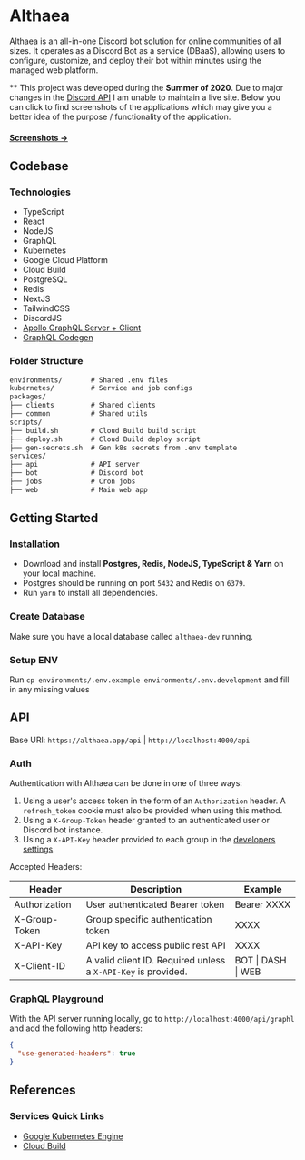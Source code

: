 # Althaea

Althaea is an all-in-one Discord bot solution for online communities of all sizes. It operates as a Discord Bot as a service (DBaaS), allowing users to configure, customize, and deploy their bot within minutes using the managed web platform.

\*\* This project was developed during the **Summer of 2020**. Due to major changes in the [Discord API](https://discord.com/developers/docs/reference) I am unable to maintain a live site. Below you can click to find screenshots of the applications which may give you a better idea of the purpose / functionality of the application.

#### [Screenshots →](./_screenshots/index.md)

## Codebase

### Technologies

- TypeScript
- React
- NodeJS
- GraphQL
- Kubernetes
- Google Cloud Platform
- Cloud Build
- PostgreSQL
- Redis
- NextJS
- TailwindCSS
- DiscordJS
- [Apollo GraphQL Server + Client](https://www.apollographql.com/docs/)
- [GraphQL Codegen](https://the-guild.dev/graphql/codegen)

### Folder Structure

```xml
environments/       # Shared .env files
kubernetes/         # Service and job configs
packages/
├── clients         # Shared clients
├── common          # Shared utils
scripts/
├── build.sh        # Cloud Build build script
├── deploy.sh       # Cloud Build deploy script
├── gen-secrets.sh  # Gen k8s secrets from .env template
services/
├── api             # API server
├── bot             # Discord bot
├── jobs            # Cron jobs
├── web             # Main web app
```

## Getting Started

### Installation

- Download and install **Postgres, Redis, NodeJS, TypeScript & Yarn** on your local machine.
- Postgres should be running on port `5432` and Redis on `6379`.
- Run `yarn` to install all dependencies.

### Create Database

Make sure you have a local database called `althaea-dev` running.

### Setup ENV

Run `cp environments/.env.example environments/.env.development` and fill in any missing values

## API

Base URl: `https://althaea.app/api` | `http://localhost:4000/api`

### Auth

Authentication with Althaea can be done in one of three ways:

1. Using a user's access token in the form of an `Authorization` header. A `refresh_token` cookie must also be
   provided when using this method.
2. Using a `X-Group-Token` header granted to an authenticated user or Discord bot instance.
3. Using a `X-API-Key` header provided to each group in the [developers settings](https://althaea.app/dashboard/settings/developers).

Accepted Headers:

| Header        | Description                                                   | Example            |
| ------------- | ------------------------------------------------------------- | ------------------ |
| Authorization | User authenticated Bearer token                               | Bearer XXXX        |
| X-Group-Token | Group specific authentication token                           | XXXX               |
| X-API-Key     | API key to access public rest API                             | XXXX               |
| X-Client-ID   | A valid client ID. Required unless a `X-API-Key` is provided. | BOT \| DASH \| WEB |

### GraphQL Playground

With the API server running locally, go to `http://localhost:4000/api/graphl`
and add the following http headers:

```json
{
  "use-generated-headers": true
}
```

## References

### Services Quick Links

- [Google Kubernetes Engine](https://console.cloud.google.com/kubernetes/list?project=althaea-aio)
- [Cloud Build](https://console.cloud.google.com/cloud-build?project=althaea-aio)
